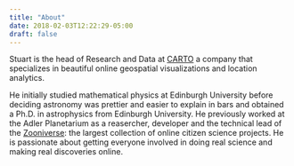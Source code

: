 ```yaml
---
title: "About"
date: 2018-02-03T12:22:29-05:00
draft: false 
---
```


Stuart is the head of Research and Data at [CARTO](http://carto.com) a company that specializes in beautiful online geospatial visualizations and location analytics.

He initially studied mathematical physics at Edinburgh University before deciding astronomy was prettier and easier to explain in bars and obtained a Ph.D. in astrophysics from Edinburgh University. He previously worked at the Adler Planetarium as a reasercher, developer and the technical lead of the [Zooniverse](https://www.zooniverse.org/): the largest collection of online citizen science projects. He is passionate about getting everyone involved in doing real science and making real discoveries online.
